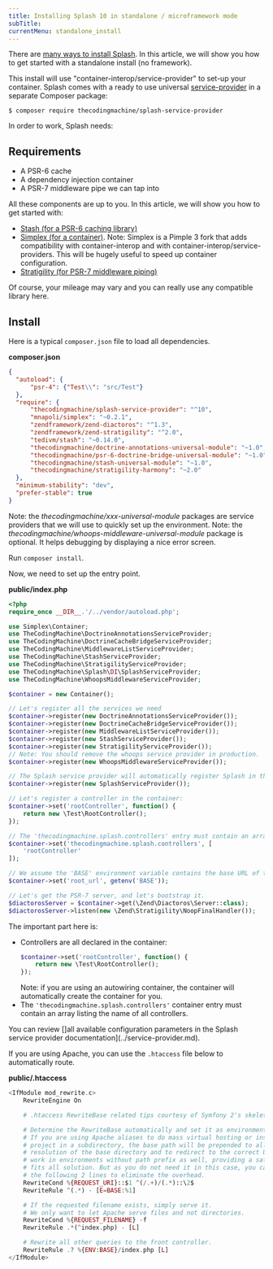 ```yaml
---
title: Installing Splash 10 in standalone / microframework mode
subTitle: 
currentMenu: standalone_install
---
```


There are [many ways to install Splash](index.md). In this article, we will show you how to get started with a standalone install (no framework).

This install will use "container-interop/service-provider" to set-up your container.
Splash comes with a ready to use universal [service-provider](https://github.com/thecodingmachine/splash-service-provider/) in a separate Composer package:

```
$ composer require thecodingmachine/splash-service-provider
```

In order to work, Splash needs:

Requirements
------------

- A PSR-6 cache
- A dependency injection container
- A PSR-7 middleware pipe we can tap into

All these components are up to you. In this article, we will show you how to get started with:

- [Stash (for a PSR-6 caching library)](http://www.stashphp.com/)
- [Simplex (for a container)](https://github.com/mnapoli/simplex/). Note: Simplex is a Pimple 3 fork that adds compatibility with container-interop and with container-interop/service-providers. This will be hugely useful to speed up container configuration.
- [Stratigility (for PSR-7 middleware piping)](https://github.com/zendframework/zend-stratigility)

Of course, your mileage may vary and you can really use any compatible library here.

Install
-------

Here is a typical `composer.json` file to load all dependencies.

**composer.json**
```json
{
  "autoload": {
      "psr-4": {"Test\\": "src/Test"}
  },
  "require": {
      "thecodingmachine/splash-service-provider": "^10",
      "mnapoli/simplex": "~0.2.1",
      "zendframework/zend-diactoros": "^1.3",
      "zendframework/zend-stratigility": "^2.0",
      "tedivm/stash": "~0.14.0",
      "thecodingmachine/doctrine-annotations-universal-module": "~1.0",
      "thecodingmachine/psr-6-doctrine-bridge-universal-module": "~1.0",
      "thecodingmachine/stash-universal-module": "~1.0",
      "thecodingmachine/stratigility-harmony": "~2.0"
  },
  "minimum-stability": "dev",
  "prefer-stable": true
}
```

Note: the *thecodingmachine/xxx-universal-module* packages are service providers that we will use to quickly set up the environment.
Note: the *thecodingmachine/whoops-middleware-universal-module* package is optional. It helps debugging by displaying a nice error screen.

Run `composer install`.

Now, we need to set up the entry point.

**public/index.php**
```php
<?php
require_once __DIR__.'/../vendor/autoload.php';

use Simplex\Container;
use TheCodingMachine\DoctrineAnnotationsServiceProvider;
use TheCodingMachine\DoctrineCacheBridgeServiceProvider;
use TheCodingMachine\MiddlewareListServiceProvider;
use TheCodingMachine\StashServiceProvider;
use TheCodingMachine\StratigilityServiceProvider;
use TheCodingMachine\Splash\DI\SplashServiceProvider;
use TheCodingMachine\WhoopsMiddlewareServiceProvider;

$container = new Container();

// Let's register all the services we need
$container->register(new DoctrineAnnotationsServiceProvider());
$container->register(new DoctrineCacheBridgeServiceProvider());
$container->register(new MiddlewareListServiceProvider());
$container->register(new StashServiceProvider());
$container->register(new StratigilityServiceProvider());
// Note: You should remove the whoops service provider in production.
$container->register(new WhoopsMiddlewareServiceProvider());

// The Splash service provider will automatically register Splash in the Stratigility middleware pipe.
$container->register(new SplashServiceProvider());

// Let's register a controller in the container:
$container->set('rootController', function() {
    return new \Test\RootController();
});

// The 'thecodingmachine.splash.controllers' entry must contain an array of controller instances.
$container->set('thecodingmachine.splash.controllers', [
    'rootController'
]);

// We assume the 'BASE' environment variable contains the base URL of the application (see .htaccess below)
$container->set('root_url', getenv('BASE'));

// Let's get the PSR-7 server, and let's bootstrap it.
$diactorosServer = $container->get(\Zend\Diactoros\Server::class);
$diactorosServer->listen(new \Zend\Stratigility\NoopFinalHandler());
```

The important part here is:

- Controllers are all declared in the container:
  ```php
  $container->set('rootController', function() {
      return new \Test\RootController();
  });
  ```
  Note: if you are using an autowiring container, the container will automatically create the container for you.
- The `'thecodingmachine.splash.controllers'` container entry must contain an array listing the name of all controllers.

You can review []all available configuration parameters in the Splash service provider documentation](../service-provider.md).

If you are using Apache, you can use the `.htaccess` file below to automatically route.

**public/.htaccess**
```php
<IfModule mod_rewrite.c>
    RewriteEngine On

	# .htaccess RewriteBase related tips courtesy of Symfony 2's skeleton app.

    # Determine the RewriteBase automatically and set it as environment variable.
    # If you are using Apache aliases to do mass virtual hosting or installed the
    # project in a subdirectory, the base path will be prepended to allow proper
    # resolution of the base directory and to redirect to the correct URI. It will
    # work in environments without path prefix as well, providing a safe, one-size
    # fits all solution. But as you do not need it in this case, you can comment
    # the following 2 lines to eliminate the overhead.
    RewriteCond %{REQUEST_URI}::$1 ^(/.+)/(.*)::\2$
    RewriteRule ^(.*) - [E=BASE:%1]

    # If the requested filename exists, simply serve it.
    # We only want to let Apache serve files and not directories.
    RewriteCond %{REQUEST_FILENAME} -f
    RewriteRule .*(^index.php) - [L]

    # Rewrite all other queries to the front controller.
    RewriteRule .? %{ENV:BASE}/index.php [L]
</IfModule>
```
